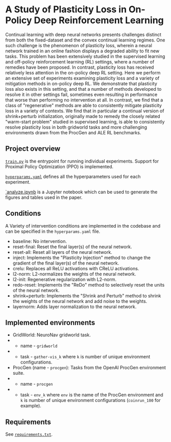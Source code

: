 # A Study of Plasticity Loss in On-Policy Deep Reinforcement Learning

Continual learning with deep neural networks presents challenges distinct from both the fixed-dataset and the convex continual learning regimes. One such challenge is the phenomenon of plasticity loss, wherein a neural network trained in an online fashion displays a degraded ability to fit new tasks. This problem has been extensively studied in the supervised learning and off-policy reinforcement learning (RL) settings, where a number of remedies have been proposed. In contrast, plasticity loss has received relatively less attention in the on-policy deep RL setting. Here we perform an extensive set of experiments examining plasticity loss and a variety of mitigation methods in on-policy deep RL. We demonstrate that plasticity loss also exists in this setting, and that a number of methods developed to resolve it in other settings fail, sometimes even resulting in performance that worse than performing no intervention at all. In contrast, we find that a class of "regenerative" methods are able to consistently mitigate plasticity loss in a variety of contexts. We find that in particular a continual version of shrink+perturb initialization, originally made to remedy the closely related "warm-start problem" studied in supervised learning, is able to consistently resolve plasticity loss in both gridworld tasks and more challenging environments drawn from the ProcGen and ALE RL benchmarks.

## Project overview

[`train.py`](./train.py) is the entrypoint for running individual experiments. Support for Proximal Policy Optimization (PPO) is implemented.

[`hyperparams.yaml`](./hyperparams.yaml) defines all the hyperparameters used for each experiment.

[`analyze.ipynb](./analyze.ipynb) is a Jupyter notebook which can be used to generate the figures and tables used in the paper.

## Conditions

A Variety of intervention conditions are implemented in the codebase and can be specified in the `hyperparams.yaml` file.

* baseline: No intervention.
* reset-final: Reset the final layer(s) of the neural network.
* reset-all: Reset all layers of the neural network.
* inject: Implements the "Plasticity Injection" method to change the gradient of the final layer(s) of the neural network.
* crelu: Replaces all ReLU activations with CReLU activations.
* l2-norm: L2-normalizes the weights of the neural network.
* l2-init: Regenerative regularization with L2-norm.
* redo-reset: Implements the "ReDo" method to selectively reset the units of the neural network.
* shrink+perturb: Implements the "Shrink and Perturb" method to shrink the weights of the neural network and add noise to the weights.
* layernorm: Adds layer normalization to the neural network.

## Implemented environments

* GridWorld: NeuroNav gridworld task.
* * name - `gridworld`
* * task - `gather-vis_k` where `k` is number of unique environment configurations.
* ProcGen (name - `procgen`): Tasks from the OpenAI ProcGen environment suite.
* * name - `procgen`
* * task - `env_k` where `env` is the name of the ProcGen environment and `k` is number of unique environment configurations (`coinrun_100` for example).

## Requirements

See [`requirements.txt`](./requirements.txt).
